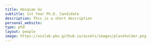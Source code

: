 ```yaml
---
title: Haiqiao Gu
subtitle: 1st Year Ph.D. Candidate
description: This is a short description
personal_website: 
type: phd
layout: people
image: https://osslab-pku.github.io/assets/images/placeholder.png 
---
```

